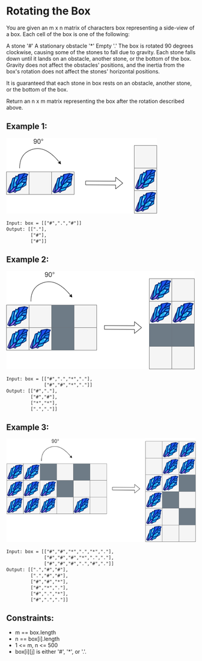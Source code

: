 # Rotating the Box

You are given an m x n matrix of characters box representing a side-view of a box. Each cell of the box is one of the following:

A stone '#'
A stationary obstacle '\*'
Empty '.'
The box is rotated 90 degrees clockwise, causing some of the stones to fall due to gravity. Each stone falls down until it lands on an obstacle, another stone, or the bottom of the box. Gravity does not affect the obstacles' positions, and the inertia from the box's rotation does not affect the stones' horizontal positions.

It is guaranteed that each stone in box rests on an obstacle, another stone, or the bottom of the box.

Return an n x m matrix representing the box after the rotation described above.

## Example 1:

![Example 1](./images/ex1.png)

```
Input: box = [["#",".","#"]]
Output: [["."],
         ["#"],
         ["#"]]
```

## Example 2:

![Example 2](./images/ex2.png)

```
Input: box = [["#",".","*","."],
              ["#","#","*","."]]
Output: [["#","."],
         ["#","#"],
         ["*","*"],
         [".","."]]
```

## Example 3:

![Example 3](./images/ex3.png)

```
Input: box = [["#","#","*",".","*","."],
              ["#","#","#","*",".","."],
              ["#","#","#",".","#","."]]
Output: [[".","#","#"],
         [".","#","#"],
         ["#","#","*"],
         ["#","*","."],
         ["#",".","*"],
         ["#",".","."]]
```

## Constraints:

- m == box.length
- n == box[i].length
- 1 <= m, n <= 500
- box[i][j] is either '#', '\*', or '.'.
